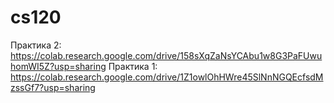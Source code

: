 # cs120
Практика 2: https://colab.research.google.com/drive/158sXqZaNsYCAbu1w8G3PaFUwuhomWI5Z?usp=sharing
Практика 1: https://colab.research.google.com/drive/1Z1owlOhHWre45SlNnNGQEcfsdMzssGf7?usp=sharing
